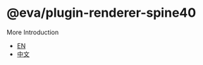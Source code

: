 # @eva/plugin-renderer-spine40

More Introduction

- [EN](https://eva.js.org)
- [中文](https://eva-engine.gitee.io)
